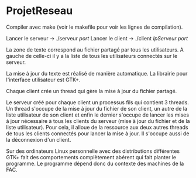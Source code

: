 # ProjetReseau

Compiler avec make (voir le makefile pour voir les lignes de compilation).

Lancer le serveur -> ./serveur *port*
Lancer le client -> ./client *IpServeur* *port*

La zone de texte correspond au fichier partagé par tous les utilisateurs. 
A gauche de celle-ci il y a la liste de tous les utilisateurs connectés sur le serveur.

La mise à jour du texte est réalisé de manière automatique.
La librairie pour l'interface utilisateur est GTK+.

Chaque client crée un thread qui gère la mise à jour du fichier partagé.

Le serveur créé pour chaque client un processus fils qui contient 3 threads.
Un thread s'occupe de la mise à jour du fichier de son client, un autre de la liste utilisateur de son client
et enfin le dernier s'occupe de lancer les mises à jour nécessaire à tous les clients du serveur 
(mise à jour du fichier et de la liste utilisateur). Pour cela, il alloue de la ressource aux deux autres threads de tous les clients connectés pour lancer la mise à jour.
Il s'occupe aussi de la déconnexion d'un client.

Sur des ordinateurs Linux personnelle avec des distributions différentes GTK+ fait des comportements complètement abérent qui
fait planter le programme. Le programme dépend donc du contexte des machines de la FAC.

